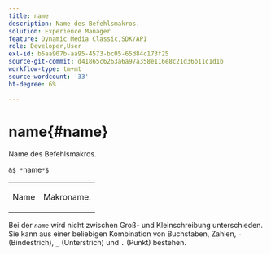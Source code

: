 ```yaml
---
title: name
description: Name des Befehlsmakros.
solution: Experience Manager
feature: Dynamic Media Classic,SDK/API
role: Developer,User
exl-id: b5aa907b-aa95-4573-bc05-65d84c173f25
source-git-commit: d41865c6263a6a97a358e116e8c21d36b11c1d1b
workflow-type: tm+mt
source-wordcount: '33'
ht-degree: 6%

---
```


# name{#name}

Name des Befehlsmakros.

`&$ *`name`*$`

<table id="simpletable_A07C4682275F461BA1F3B7752CE3FAE1"> 
 <tr class="strow"> 
  <td class="stentry"> <p><span class="codeph"> <span class="varname"> Name</span></span> </p> </td> 
  <td class="stentry"> <p>Makroname. </p></td> 
 </tr> 
</table>

Bei der *`name`* wird nicht zwischen Groß- und Kleinschreibung unterschieden. Sie kann aus einer beliebigen Kombination von Buchstaben, Zahlen, `-` (Bindestrich), `_` (Unterstrich) und `.` (Punkt) bestehen.
